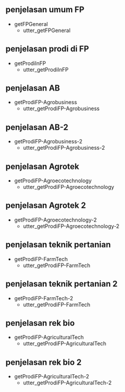  
## penjelasan umum FP
* getFPGeneral
  - utter_getFPGeneral

## penjelasan prodi di FP
* getProdiInFP
  - utter_getProdiInFP

## penjelasan AB
* getProdiFP-Agrobusiness
  - utter_getProdiFP-Agrobusiness

## penjelasan AB-2
* getProdiFP-Agrobusiness-2
  - utter_getProdiFP-Agrobusiness-2

## penjelasan Agrotek
* getProdiFP-Agroecotechnology
  - utter_getProdiFP-Agroecotechnology

## penjelasan Agrotek 2
* getProdiFP-Agroecotechnology-2
  - utter_getProdiFP-Agroecotechnology-2

## penjelasan teknik pertanian
* getProdiFP-FarmTech
  - utter_getProdiFP-FarmTech

## penjelasan teknik pertanian 2
* getProdiFP-FarmTech-2
  - utter_getProdiFP-FarmTech

## penjelasan rek bio
* getProdiFP-AgriculturalTech
  - utter_getProdiFP-AgriculturalTech

## penjelasan rek bio 2
* getProdiFP-AgriculturalTech-2
  - utter_getProdiFP-AgriculturalTech-2
